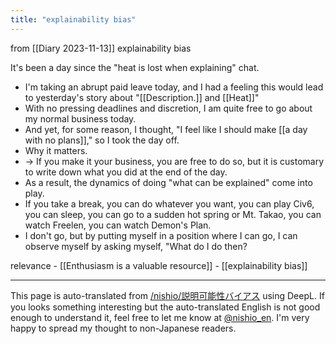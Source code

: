 ```yaml
---
title: "explainability bias"
---
```


from  [[Diary 2023-11-13]]
explainability bias

It's been a day since the "heat is lost when explaining" chat.
- I'm taking an abrupt paid leave today, and I had a feeling this would lead to yesterday's story about "[[Description.]] and [[Heat]]"
- With no pressing deadlines and discretion, I am quite free to go about my normal business today.
- And yet, for some reason, I thought, "I feel like I should make [[a day with no plans]]," so I took the day off.
- Why it matters.
- → If you make it your business, you are free to do so, but it is customary to write down what you did at the end of the day.
- As a result, the dynamics of doing "what can be explained" come into play.
- If you take a break, you can do whatever you want, you can play Civ6, you can sleep, you can go to a sudden hot spring or Mt. Takao, you can watch Freelen, you can watch Demon's Plan.
- I don't go, but by putting myself in a position where I can go, I can observe myself by asking myself, "What do I do then?

relevance
    - [[Enthusiasm is a valuable resource]]
    - [[explainability bias]]

---
This page is auto-translated from [/nishio/説明可能性バイアス](https://scrapbox.io/nishio/説明可能性バイアス) using DeepL. If you looks something interesting but the auto-translated English is not good enough to understand it, feel free to let me know at [@nishio_en](https://twitter.com/nishio_en). I'm very happy to spread my thought to non-Japanese readers.
